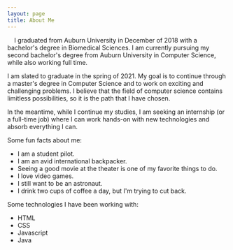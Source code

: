 ```yaml
---
layout: page
title: About Me
---
```


&nbsp;
&nbsp;
I graduated from Auburn University in December of 2018 with a bachelor's degree in Biomedical Sciences. I am currently pursuing my second bachelor's degree from Auburn University in Computer Science, while also working full time.


I am slated to graduate in the spring of 2021. My goal is to continue through a master's degree in Computer Science and to work on exciting and challenging problems. I believe that the field of computer science contains limitless possibilities, so it is the path that I have chosen.


In the meantime, while I continue my studies, I am seeking an internship (or a full-time job) where I can work hands-on with new technologies and absorb everything I can.


Some fun facts about me: 

- I am a student pilot. 
- I am an avid international backpacker. 
- Seeing a good movie at the theater is one of my favorite things to do. 
- I love video games. 
- I still want to be an astronaut. 
- I drink two cups of coffee a day, but I'm trying to cut back.


Some technologies I have been working with: 

- HTML
- CSS
- Javascript
- Java
